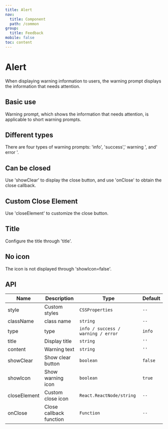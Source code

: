 ```yaml
---
title: Alert
nav:
  title: Component
  path: /common
group:
  title: Feedback
mobile: false
toc: content
---
```


# Alert

When displaying warning information to users, the warning prompt displays the information that needs attention.

## Basic use

Warning prompt, which shows the information that needs attention, is applicable to short warning prompts.

<code src="./demos/index1.tsx"></code>

## Different types

There are four types of warning prompts: 'info', 'success',' warning ', and' error '.

<code src="./demos/index2.tsx"></code>

## Can be closed

Use 'showClear' to display the close button, and use 'onClose' to obtain the close callback.

<code src="./demos/index3.tsx"></code>

## Custom Close Element

Use 'closeElement' to customize the close button.

<code src="./demos/index4.tsx"></code>

## Title

Configure the title through 'title'.

<code src="./demos/index5.tsx"></code>

## No icon

The icon is not displayed through 'showIcon=false'.

<code src="./demos/index6.tsx"></code>

## API

| Name         | Description             | Type                               | Default |
| ------------ | ----------------------- | ---------------------------------- | ------- |
| style        | Custom styles           | `CSSProperties`                    | `--`    |
| className    | class name              | `string`                           | `--`    |
| type         | type                    | `info / success / warning / error` | `info`  |
| title        | Display title           | `string`                           | `''`    |
| content      | Warning text            | `string`                           | `''`    |
| showClear    | Show clear button       | `boolean`                          | `false` |
| showIcon     | Show warning icon       | `boolean`                          | `true`  |
| closeElement | Custom close icon       | `React.ReactNode/string`           | `--`    |
| onClose      | Close callback function | `Function`                         | `--`    |
